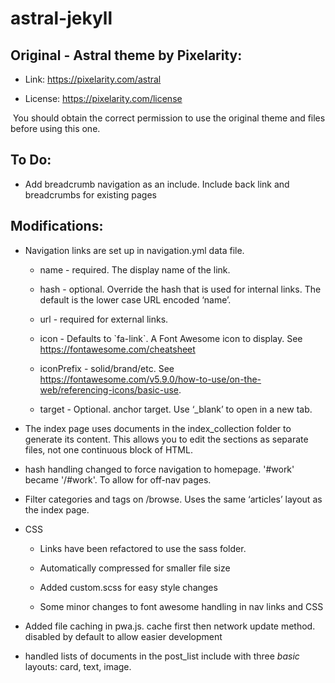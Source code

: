 astral-jekyll
=============

Original - Astral theme by Pixelarity:
--------------------------------------

-   Link: https://pixelarity.com/astral

-   License: https://pixelarity.com/license

 You should obtain the correct permission to use the original theme and files
before using this one.

To Do:
------

-   Add breadcrumb navigation as an include. Include back link and breadcrumbs
    for existing pages

Modifications:
--------------

-   Navigation links are set up in navigation.yml data file.

    -   name - required. The display name of the link.

    -   hash - optional. Override the hash that is used for internal links. The
        default is the lower case URL encoded ‘name’.

    -   url - required for external links.

    -   icon - Defaults to \`fa-link\`. A Font Awesome icon to display. See
        https://fontawesome.com/cheatsheet

    -   iconPrefix - solid/brand/etc. See
        https://fontawesome.com/v5.9.0/how-to-use/on-the-web/referencing-icons/basic-use.

    -   target - Optional. anchor target. Use ‘_blank’ to open in a new tab.

-   The index page uses documents in the index_collection folder to generate its
    content. This allows you to edit the sections as separate files, not one
    continuous block of HTML.

-   hash handling changed to force navigation to homepage. '\#work' became
    '/\#work'. To allow for off-nav pages.

-   Filter categories and tags on /browse. Uses the same ‘articles’ layout as
    the index page.

-   CSS

    -   Links have been refactored to use the sass folder.

    -   Automatically compressed for smaller file size

    -   Added custom.scss for easy style changes

    -   Some minor changes to font awesome handling in nav links and CSS

-   Added file caching in pwa.js. cache first then network update method.
    disabled by default to allow easier development

-   handled lists of documents in the post_list include with three *basic*
    layouts: card, text, image.
